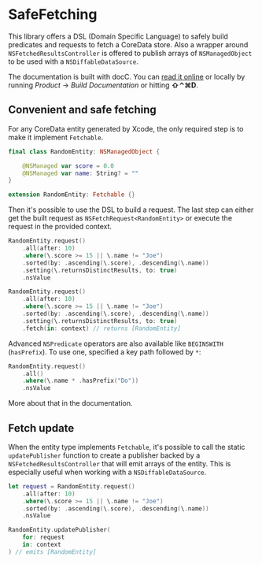 # SafeFetching

This library offers a DSL (Domain Specific Language) to safely build predicates and requests to fetch a CoreData store. Also a wrapper around `NSFetchedResultsController` is offered to publish arrays of `NSManagedObject` to be used with a `NSDiffableDataSource`.

The documentation is built with docC. You can [read it online](https://abridoux.github.io/SafeFetching/documentation/safefetching/) or locally by running *Product* → *Build Documentation* or hitting **⇧⌃⌘D**.

## Convenient and safe fetching

For any CoreData entity generated by Xcode, the only required step is to make it implement `Fetchable`.

```swift
final class RandomEntity: NSManagedObject {

    @NSManaged var score = 0.0
    @NSManaged var name: String? = ""
}
```

```swift
extension RandomEntity: Fetchable {}
```

Then it's possible to use the DSL to build a request. The last step can either get the built request as `NSFetchRequest<RandomEntity>` or execute the request in the provided context.

```swift
RandomEntity.request()
    .all(after: 10)
    .where(\.score >= 15 || \.name != "Joe")
    .sorted(by: .ascending(\.score), .descending(\.name))
    .setting(\.returnsDistinctResults, to: true)
    .nsValue
```

```swift
RandomEntity.request()
    .all(after: 10)
    .where(\.score >= 15 || \.name != "Joe")
    .sorted(by: .ascending(\.score), .descending(\.name))
    .setting(\.returnsDistinctResults, to: true)
    .fetch(in: context) // returns [RandomEntity]
```

Advanced `NSPredicate` operators are also available like `BEGINSWITH` (`hasPrefix`). To use one, specified a key path followed by `*`:

```swift
RandomEntity.request()
    .all()
    .where(\.name * .hasPrefix("Do"))
    .nsValue
```

More about that in the documentation.

## Fetch update

When the entity type implements `Fetchable`, it's possible to call the static `updatePublisher` function to create a publisher backed by a `NSFetchedResultsController` that will emit arrays of the entity. This is especially useful when working with a `NSDiffableDataSource`.

```swift
let request = RandomEntity.request()
    .all(after: 10)
    .where(\.score >= 15 || \.name != "Joe")
    .sorted(by: .ascending(\.score), .descending(\.name))
    .nsValue

RandomEntity.updatePublisher(
    for: request
    in: context
) // emits [RandomEntity]
```
